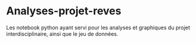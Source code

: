 # Analyses-projet-reves
Les notebook python ayant servi pour les analyses et graphiques du projet interdisciplinaire, ainsi que le jeu de données. 
